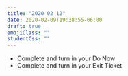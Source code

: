 ```yaml
---
title: "2020 02 12"
date: 2020-02-09T19:38:55-06:00
draft: true
emojiClass: ""
studentCss: ""
---
```


- Complete and turn in your Do Now
- Complete and turn in your Exit Ticket